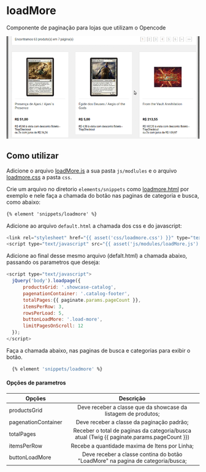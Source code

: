 # loadMore
Componente de paginação para lojas que utilizam o Opencode

![example](https://github.com/TaahSene/opencode-components/blob/master/loadMore/example.gif)

## Como utilizar

Adicione o arquivo [loadMore.js](https://github.com/TaahSene/opencode-components/blob/master/loadMore/js/modules/loadMore.js) a sua pasta `js/modlules` e o arquivo [loadmore.css](https://github.com/TaahSene/opencode-components/blob/master/loadMore/css/loadmore.css) a pasta `css`.

Crie um arquivo no diretorio `elements/snippets` como [loadmore.html](https://github.com/TaahSene/opencode-components/blob/master/loadMore/elements/snippets/loadmore.html) por exemplo e nele faça a chamada do botão nas paginas de categoria e busca, como abaixo:

```html
{% element 'snippets/loadmore' %}
```
Adicione ao arquivo `default.html` a chamada dos css e do javascript:

```javascript
<link rel="stylesheet" href="{{ asset('css/loadmore.css') }}" type="text/css">
<script type="text/javascript" src="{{ asset('js/modules/loadMore.js') }}"></script>
```
Adicione ao final desse mesmo arquivo (defalt.html) a chamada abaixo, passando os parametros que deseja:

```javascript
<script type="text/javascript">
  jQuery('body').loadpage({
      productsGrid: '.showcase-catalog',
      pagenationContainer: '.catalog-footer',
      totalPages:{{ paginate.params.pageCount }},
      itemsPerRow: 3,
      rowsPerLoad: 5,
      buttonLoadMore: '.load-more',
      limitPagesOnScroll: 12
  });
</script>
```

Faça a chamada abaixo, nas paginas de busca e categorias para exibir o botão.

```sh
  {% element 'snippets/loadmore' %}
```
#### Opções de parametros

| Opções        | Descrição     |
| ------------- |:-------------:|
| productsGrid  | Deve receber a classe que da showcase da listagem de produtos; |
| pagenationContainer | Deve receber a classe da paginação padrão;     |
| totalPages | Receber o total de paginas da categoria/busca atual (Twig {{ paginate.params.pageCount }})|
| itemsPerRow | Recebe a quantidade maxima de Itens por Linha; |
| buttonLoadMore| Deve receber a classe contina do botão "LoadMore" na pagina de categoria/busca;|
